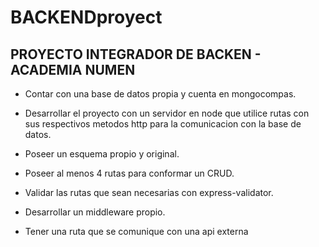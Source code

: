 # BACKENDproyect
## PROYECTO INTEGRADOR DE BACKEN - ACADEMIA NUMEN
- Contar con una base de datos propia y cuenta en mongocompas.

- Desarrollar el proyecto con un servidor en node que utilice rutas con sus respectivos metodos http para la comunicacion con la base de datos.

- Poseer un esquema propio y original.

- Poseer al menos 4 rutas para conformar un CRUD.

- Validar las rutas que sean necesarias con express-validator.

- Desarrollar un middleware propio.

- Tener una ruta que se comunique con una api externa
